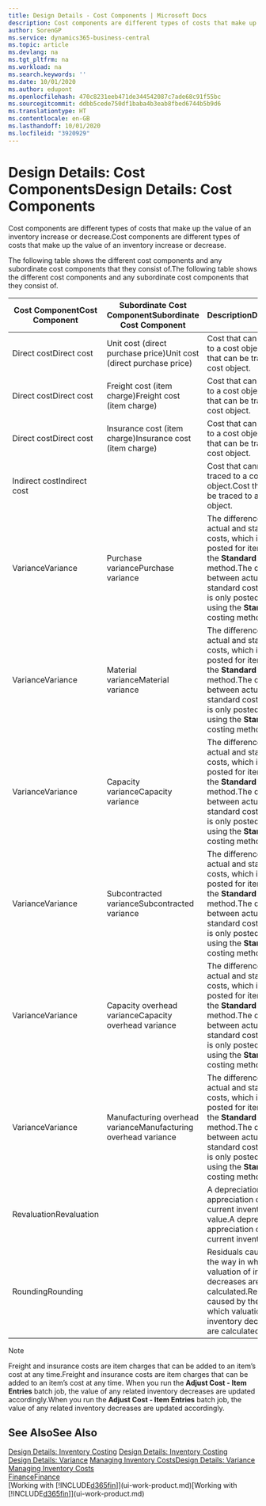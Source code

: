 ```yaml
---
title: Design Details - Cost Components | Microsoft Docs
description: Cost components are different types of costs that make up the value of an inventory increase or decrease.
author: SorenGP
ms.service: dynamics365-business-central
ms.topic: article
ms.devlang: na
ms.tgt_pltfrm: na
ms.workload: na
ms.search.keywords: ''
ms.date: 10/01/2020
ms.author: edupont
ms.openlocfilehash: 470c8231eeb471de344542087c7ade68c91f55bc
ms.sourcegitcommit: ddbb5cede750df1baba4b3eab8fbed6744b5b9d6
ms.translationtype: HT
ms.contentlocale: en-GB
ms.lasthandoff: 10/01/2020
ms.locfileid: "3920929"
---
```

# <a name="design-details-cost-components"></a><span data-ttu-id="7182f-103">Design Details: Cost Components</span><span class="sxs-lookup"><span data-stu-id="7182f-103">Design Details: Cost Components</span></span>
<span data-ttu-id="7182f-104">Cost components are different types of costs that make up the value of an inventory increase or decrease.</span><span class="sxs-lookup"><span data-stu-id="7182f-104">Cost components are different types of costs that make up the value of an inventory increase or decrease.</span></span>  

 <span data-ttu-id="7182f-105">The following table shows the different cost components and any subordinate cost components that they consist of.</span><span class="sxs-lookup"><span data-stu-id="7182f-105">The following table shows the different cost components and any subordinate cost components that they consist of.</span></span>  

|<span data-ttu-id="7182f-106">Cost Component</span><span class="sxs-lookup"><span data-stu-id="7182f-106">Cost Component</span></span>|<span data-ttu-id="7182f-107">Subordinate Cost Component</span><span class="sxs-lookup"><span data-stu-id="7182f-107">Subordinate Cost Component</span></span>|<span data-ttu-id="7182f-108">Description</span><span class="sxs-lookup"><span data-stu-id="7182f-108">Description</span></span>|  
|--------------------|--------------------------------|---------------------------------------|  
|<span data-ttu-id="7182f-109">Direct cost</span><span class="sxs-lookup"><span data-stu-id="7182f-109">Direct cost</span></span>|<span data-ttu-id="7182f-110">Unit cost (direct purchase price)</span><span class="sxs-lookup"><span data-stu-id="7182f-110">Unit cost (direct purchase price)</span></span>|<span data-ttu-id="7182f-111">Cost that can be traced to a cost object.</span><span class="sxs-lookup"><span data-stu-id="7182f-111">Cost that can be traced to a cost object.</span></span>|  
|<span data-ttu-id="7182f-112">Direct cost</span><span class="sxs-lookup"><span data-stu-id="7182f-112">Direct cost</span></span>|<span data-ttu-id="7182f-113">Freight cost (item charge)</span><span class="sxs-lookup"><span data-stu-id="7182f-113">Freight cost (item charge)</span></span>|<span data-ttu-id="7182f-114">Cost that can be traced to a cost object.</span><span class="sxs-lookup"><span data-stu-id="7182f-114">Cost that can be traced to a cost object.</span></span>|  
|<span data-ttu-id="7182f-115">Direct cost</span><span class="sxs-lookup"><span data-stu-id="7182f-115">Direct cost</span></span>|<span data-ttu-id="7182f-116">Insurance cost (item charge)</span><span class="sxs-lookup"><span data-stu-id="7182f-116">Insurance cost (item charge)</span></span>|<span data-ttu-id="7182f-117">Cost that can be traced to a cost object.</span><span class="sxs-lookup"><span data-stu-id="7182f-117">Cost that can be traced to a cost object.</span></span>|  
|<span data-ttu-id="7182f-118">Indirect cost</span><span class="sxs-lookup"><span data-stu-id="7182f-118">Indirect cost</span></span>||<span data-ttu-id="7182f-119">Cost that cannot be traced to a cost object.</span><span class="sxs-lookup"><span data-stu-id="7182f-119">Cost that cannot be traced to a cost object.</span></span>|  
|<span data-ttu-id="7182f-120">Variance</span><span class="sxs-lookup"><span data-stu-id="7182f-120">Variance</span></span>|<span data-ttu-id="7182f-121">Purchase variance</span><span class="sxs-lookup"><span data-stu-id="7182f-121">Purchase variance</span></span>|<span data-ttu-id="7182f-122">The difference between actual and standard costs, which is only posted for items using the **Standard** costing method.</span><span class="sxs-lookup"><span data-stu-id="7182f-122">The difference between actual and standard costs, which is only posted for items using the **Standard** costing method.</span></span>|  
|<span data-ttu-id="7182f-123">Variance</span><span class="sxs-lookup"><span data-stu-id="7182f-123">Variance</span></span>|<span data-ttu-id="7182f-124">Material variance</span><span class="sxs-lookup"><span data-stu-id="7182f-124">Material variance</span></span>|<span data-ttu-id="7182f-125">The difference between actual and standard costs, which is only posted for items using the **Standard** costing method.</span><span class="sxs-lookup"><span data-stu-id="7182f-125">The difference between actual and standard costs, which is only posted for items using the **Standard** costing method.</span></span>|  
|<span data-ttu-id="7182f-126">Variance</span><span class="sxs-lookup"><span data-stu-id="7182f-126">Variance</span></span>|<span data-ttu-id="7182f-127">Capacity variance</span><span class="sxs-lookup"><span data-stu-id="7182f-127">Capacity variance</span></span>|<span data-ttu-id="7182f-128">The difference between actual and standard costs, which is only posted for items using the **Standard** costing method.</span><span class="sxs-lookup"><span data-stu-id="7182f-128">The difference between actual and standard costs, which is only posted for items using the **Standard** costing method.</span></span>|  
|<span data-ttu-id="7182f-129">Variance</span><span class="sxs-lookup"><span data-stu-id="7182f-129">Variance</span></span>|<span data-ttu-id="7182f-130">Subcontracted variance</span><span class="sxs-lookup"><span data-stu-id="7182f-130">Subcontracted variance</span></span>|<span data-ttu-id="7182f-131">The difference between actual and standard costs, which is only posted for items using the **Standard** costing method.</span><span class="sxs-lookup"><span data-stu-id="7182f-131">The difference between actual and standard costs, which is only posted for items using the **Standard** costing method.</span></span>|  
|<span data-ttu-id="7182f-132">Variance</span><span class="sxs-lookup"><span data-stu-id="7182f-132">Variance</span></span>|<span data-ttu-id="7182f-133">Capacity overhead variance</span><span class="sxs-lookup"><span data-stu-id="7182f-133">Capacity overhead variance</span></span>|<span data-ttu-id="7182f-134">The difference between actual and standard costs, which is only posted for items using the **Standard** costing method.</span><span class="sxs-lookup"><span data-stu-id="7182f-134">The difference between actual and standard costs, which is only posted for items using the **Standard** costing method.</span></span>|  
|<span data-ttu-id="7182f-135">Variance</span><span class="sxs-lookup"><span data-stu-id="7182f-135">Variance</span></span>|<span data-ttu-id="7182f-136">Manufacturing overhead variance</span><span class="sxs-lookup"><span data-stu-id="7182f-136">Manufacturing overhead variance</span></span>|<span data-ttu-id="7182f-137">The difference between actual and standard costs, which is only posted for items using the **Standard** costing method.</span><span class="sxs-lookup"><span data-stu-id="7182f-137">The difference between actual and standard costs, which is only posted for items using the **Standard** costing method.</span></span>|  
|<span data-ttu-id="7182f-138">Revaluation</span><span class="sxs-lookup"><span data-stu-id="7182f-138">Revaluation</span></span>||<span data-ttu-id="7182f-139">A depreciation or appreciation of the current inventory value.</span><span class="sxs-lookup"><span data-stu-id="7182f-139">A depreciation or appreciation of the current inventory value.</span></span>|  
|<span data-ttu-id="7182f-140">Rounding</span><span class="sxs-lookup"><span data-stu-id="7182f-140">Rounding</span></span>||<span data-ttu-id="7182f-141">Residuals caused by the way in which valuation of inventory decreases are calculated.</span><span class="sxs-lookup"><span data-stu-id="7182f-141">Residuals caused by the way in which valuation of inventory decreases are calculated.</span></span>|  

> [!NOTE]  
>  <span data-ttu-id="7182f-142">Freight and insurance costs are item charges that can be added to an item’s cost at any time.</span><span class="sxs-lookup"><span data-stu-id="7182f-142">Freight and insurance costs are item charges that can be added to an item’s cost at any time.</span></span> <span data-ttu-id="7182f-143">When you run the **Adjust Cost - Item Entries** batch job, the value of any related inventory decreases are updated accordingly.</span><span class="sxs-lookup"><span data-stu-id="7182f-143">When you run the **Adjust Cost - Item Entries** batch job, the value of any related inventory decreases are updated accordingly.</span></span>  

## <a name="see-also"></a><span data-ttu-id="7182f-144">See Also</span><span class="sxs-lookup"><span data-stu-id="7182f-144">See Also</span></span>  
 <span data-ttu-id="7182f-145">[Design Details: Inventory Costing](design-details-inventory-costing.md) </span><span class="sxs-lookup"><span data-stu-id="7182f-145">[Design Details: Inventory Costing](design-details-inventory-costing.md) </span></span>  
 <span data-ttu-id="7182f-146">[Design Details: Variance](design-details-variance.md) [Managing Inventory Costs](finance-manage-inventory-costs.md)</span><span class="sxs-lookup"><span data-stu-id="7182f-146">[Design Details: Variance](design-details-variance.md) [Managing Inventory Costs](finance-manage-inventory-costs.md)</span></span>  
 [<span data-ttu-id="7182f-147">Finance</span><span class="sxs-lookup"><span data-stu-id="7182f-147">Finance</span></span>](finance.md)  
 <span data-ttu-id="7182f-148">[Working with [!INCLUDE[d365fin](includes/d365fin_md.md)]](ui-work-product.md)</span><span class="sxs-lookup"><span data-stu-id="7182f-148">[Working with [!INCLUDE[d365fin](includes/d365fin_md.md)]](ui-work-product.md)</span></span>  

